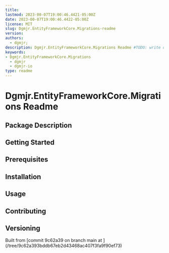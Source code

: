 ```yaml
---
title:
lastmod: 2023-00-07T19:00:46.4421-05:00Z
date: 2023-00-07T19:00:46.4422-05:00Z
license: MIT
slug: Dgmjr.EntityFrameworkCore.Migrations-readme
version:
authors:
  - dgmjr;
description: Dgmjr.EntityFrameworkCore.Migrations Readme #TODO: write description for Dgmjr.EntityFrameworkCore.Migrations Readme
keywords:
- Dgmjr.EntityFrameworkCore.Migrations
  - dgmjr
  - dgmjr-io
type: readme
---
```

# Dgmjr.EntityFrameworkCore.Migrations Readme
<!-- TODO: Write the contents of the Dgmjr.EntityFrameworkCore.Migrations Readme file -->
## Package Description
## Getting Started
## Prerequisites
## Installation
## Usage
## Contributing
## Versioning
Built from [commit 9c62a39 on branch main at ]
(/tree/9c62a393bddb67eb2d43468ac407f3fa9f90ef73)
